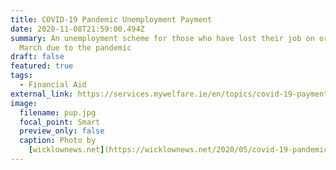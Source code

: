 ```yaml
---
title: COVID-19 Pandemic Unemployment Payment
date: 2020-11-08T21:59:00.494Z
summary: An unemployment scheme for those who have lost their job on or after
  March due to the pandemic
draft: false
featured: true
tags:
  - Financial Aid
external_link: https://services.mywelfare.ie/en/topics/covid-19-payments/covid-19-pandemic-unemployment-payment/
image:
  filename: pup.jpg
  focal_point: Smart
  preview_only: false
  caption: Photo by
    [wicklownews.net](https://wicklownews.net/2020/05/covid-19-pandemic-unemployment-payment-needs-to-be-paid-until-the-end-of-2020/)
---
```

